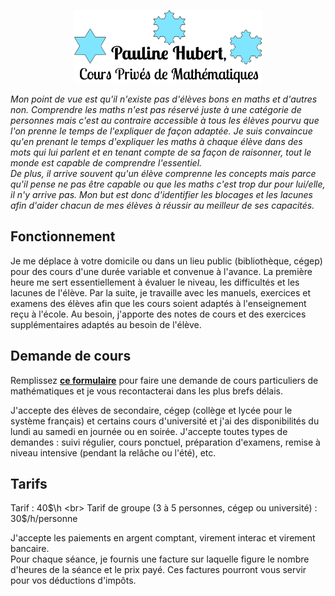 <p align="center">
  <img src="image.png" alt="logo" style="width:300px;height:117px;">
</p> 

<i>Mon point de vue est qu'il n'existe pas d'élèves bons en maths et d'autres non. Comprendre les maths n'est pas réservé juste à une catégorie de personnes mais c'est au contraire accessible à tous les élèves pourvu que l'on prenne le temps de l'expliquer de façon adaptée. Je suis convaincue qu'en prenant le temps d'expliquer les maths à chaque élève dans des mots qui lui parlent et en tenant compte de sa façon de raisonner, tout le monde est capable de comprendre l'essentiel. <br>
De plus, il arrive souvent qu'un élève comprenne les concepts mais parce qu'il pense ne pas être capable ou que les maths c'est trop dur pour lui/elle, il n'y arrive pas. Mon but est donc d'identifier les blocages et les lacunes afin d'aider chacun de mes élèves à réussir au meilleur de ses capacités.</i>

## Fonctionnement
Je me déplace à votre domicile ou dans un lieu public (bibliothèque, cégep) pour des cours d'une durée variable et convenue à l'avance. La première heure me sert essentiellement à évaluer le niveau, les difficultés et les lacunes de l'élève. Par la suite, je travaille avec les manuels, exercices et examens des élèves afin que les cours soient adaptés à l'enseignement reçu à l'école. Au besoin, j'apporte des notes de cours et des exercices supplémentaires adaptés au besoin de l'élève. 


## Demande de cours 
Remplissez [<b>ce formulaire</b>](https://forms.gle/4S86LfR515XDyX5B9) pour faire une demande de cours particuliers de mathématiques et je vous recontacterai dans les plus brefs délais. 

J'accepte des élèves de secondaire, cégep (collège et lycée pour le système français) et certains cours d'université et j'ai des disponibilités du lundi au samedi en journée ou en soirée. 
J'accepte toutes types de demandes : suivi régulier, cours ponctuel, préparation d'examens, remise à niveau intensive (pendant la relâche ou l'été), etc.

## Tarifs
Tarif : 40$\h <br>
Tarif de groupe (3 à 5 personnes, cégep ou université) : 30$/h/personne

J'accepte les paiements en argent comptant, virement interac et virement bancaire. <br>
Pour chaque séance, je fournis une facture sur laquelle figure le nombre d'heures de la séance et le prix payé. Ces factures pourront vous servir pour vos déductions d'impôts. 


<!--

Tarif horaire : 40$/h

Tarif de groupe (3 à 5 personnes, cégep ou université) : 30$/h/personne

Remise à niveau intensive été : <br>
 <ul>
  <li>1 bloc de 2h : 80$ </li>
  <li>5 blocs de 2h (10h) : 380$ (rabais de 5%)</li>
  <li>8 blocs de 2h (16h) : 540$ (rabais de 10%) </li>
</ul> 
-->
